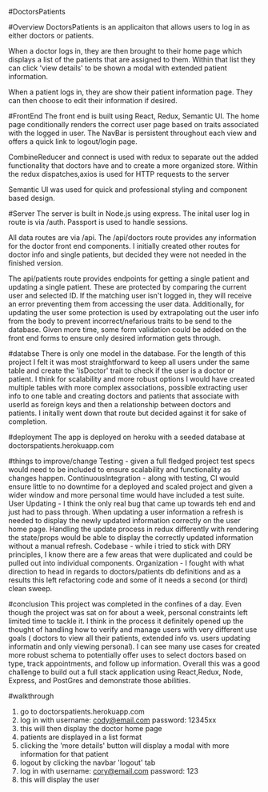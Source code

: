 #DoctorsPatients

#Overview
DoctorsPatients is an applicaiton that allows users to log in as either doctors or patients.

When a doctor logs in, they are then brought to their home page which displays a list of the patients that are assigned to them. Within that list they can click 'view details' to be shown a modal with extended patient information.

When a patient logs in, they are show their patient information page. They can then choose to edit their information if desired.

#FrontEnd
The front end is built using React, Redux, Semantic UI. The home page conditionally renders the correct user page based on traits associated with the logged in user. The NavBar is persistent throughout each view and offers a quick link to logout/login page.

CombineReducer and connect is used with redux to separate out the added functionality that doctors have and to create a more organized store. Within the redux dispatches,axios is used for HTTP requests to the server

Semantic UI was used for quick and professional styling and component based design.

#Server
The server is built in Node.js using express. The inital user log in route is via /auth. Passport is used to handle sessions.

All data routes are via /api. The /api/doctors route provides any information for the doctor front end components. I initially created other routes for doctor info and single patients, but decided they were not needed in the finished version.

The api/patients route provides endpoints for getting a single patient and updating a single patient. These are protected by comparing the current user and selected ID. If the matching user isn't logged in, they will receive an error preventing them from accessing the user data. Additionally, for updating the user some protection is used by extrapolating out the user info from the body to prevent incorrect/nefarious traits to be send to the database. Given more time, some form validation could be added on the front end forms to ensure only desired information gets through.

#databse
There is only one model in the database. For the length of this project I felt it was most straightforward to keep all users under the same table and create the 'isDoctor' trait to check if the user is a doctor or patient. I think for scalability and more robust options I would have created multiple tables with more complex associations, possible extracting user info to one table and creating doctors and patients that associate with userId as foreign keys and then a relationship between doctors and patients. I initally went down that route but decided against it for sake of completion.

#deployment
The app is deployed on heroku with a seeded database at doctorspatients.herokuapp.com

#things to improve/change
Testing - given a full fledged project test specs would need to be included to ensure scalability and functionality as changes happen.
ContinuousIntegration - along with testing, CI would ensure little to no downtime for a deployed and scaled project and given a wider window and more personal time would have included a test suite.
User Updating - I think the only real bug that came up towards teh end and just had to pass through. When updating a user information a refresh is needed to display the newly updated information correctly on the user home page. Handling the update process in redux differently with rendering the state/props would be able to display the correctly updated information without a manual refresh.
Codebase - while i tried to stick with DRY principles, I know there are a few areas that were duplicated and could be pulled out into individual components.
Organization - I fought with what direction to head in regards to doctors/patients db definitions and as a results this left refactoring code and some of it needs a second (or third) clean sweep.

#conclusion
This project was completed in the confines of a day. Even though the project was sat on for about a week, personal constraints left limited time to tackle it. I think in the process it definitely opened up the thought of handling how to verify and manage users with very different use goals ( doctors to view all their patients, extended info vs. users updating informatin and only viewing personal). I can see many use cases for created more robust schema to potentially offer uses to select doctors based on type, track appointments, and follow up information. Overall this was a good challenge to build out a full stack application using React,Redux, Node, Express, and PostGres and demonstrate those abilities. 

#walkthrough

1.  go to doctorspatients.herokuapp.com
2.  log in with username: cody@email.com password: 12345xx
3.  this will then display the doctor home page
4.  patients are displayed in a list format
5.  clicking the 'more details' button will display a modal with more information for that patient
6.  logout by clicking the navbar 'logout' tab
7.  log in with username: cory@email.com password: 123
8.  this will display the user
